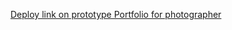 [Deploy link on prototype Portfolio for photographer](https://cathzetjo.github.io/portfolio-prototype/portfolio/)
